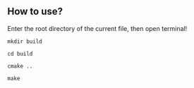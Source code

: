 ## How to use?

Enter the root directory of the current file, then open terminal!

``mkdir build``

``cd build``

``cmake ..``

``make ``

